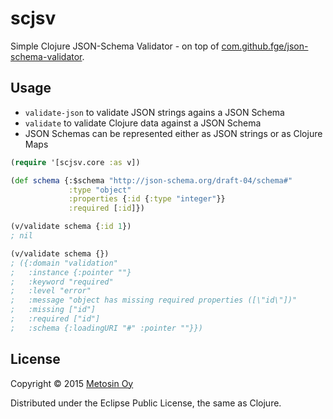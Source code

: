 # scjsv

Simple Clojure JSON-Schema Validator - on top of [com.github.fge/json-schema-validator](https://github.com/fge/json-schema-validator).

## Usage

* `validate-json` to validate JSON strings agains a JSON Schema
* `validate` to validate Clojure data against a JSON Schema
* JSON Schemas can be represented either as JSON strings or as Clojure Maps

```clojure
(require '[scjsv.core :as v])

(def schema {:$schema "http://json-schema.org/draft-04/schema#"
             :type "object"
             :properties {:id {:type "integer"}}
             :required [:id]})

(v/validate schema {:id 1})
; nil

(v/validate schema {})
; ({:domain "validation"
;   :instance {:pointer ""}
;   :keyword "required"
;   :level "error"
;   :message "object has missing required properties ([\"id\"])"
;   :missing ["id"]
;   :required ["id"]
;   :schema {:loadingURI "#" :pointer ""}})
```

## License

Copyright © 2015 [Metosin Oy](http://www.metosin.fi)

Distributed under the Eclipse Public License, the same as Clojure.
